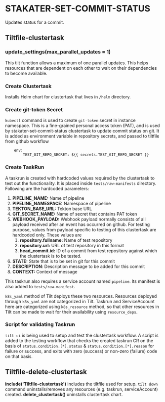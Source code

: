 # STAKATER-SET-COMMIT-STATUS

Updates status for a commit.

## Tiltfile-clustertask

### update_settings(max_parallel_updates = 1) 

This tilt function allows a maximum of one parallel updates. This helps resources that are dependent on each other to wait on their dependencies to become available.

### Create Clustertask

Installs Helm chart for clustertask that lives in `/helm` directory.

### Create git-token Secret

`kubectl` command is used to create `git-token` secret in instance namespace. This is a fine-grained personal access token (PAT), and is used by stakater-set-commit-status clustertask to update commit status on git. It is added as environment variable in repository secrets, and passed to tiltfile from github workflow
```
    env: 
        TEST_GIT_REPO_SECRET: ${{ secrets.TEST_GIT_REPO_SECRET }}
```
### Create TaskRun

A taskrun is created with hardcoded values required by the clustertask to test out the functionality. It is placed inside `tests/raw-manifests` directory. Following are the hardcoded parameters:

1. **PIPELINE_NAME:** Name of pipeline
2. **PIPELINE_NAMESPACE:** Namespace of pipeline
3. **TEKTON_BASE_URL:** Tekton base URL
4. **GIT_SECRET_NAME:** Name of secret that contains PAT token
5. **WEBHOOK_PAYLOAD:** Webhook payload normally consists of all payload received after an event has occurred on github. For testing purpose, values from payload specific to testing of this clustertask are hardcoded only. These values are
    1. **repository.fullname:** Name of test repository
    2. **repository.url:** URL of test repository in this format
    3. **head_commit.id:** ID of a commit from test repository against which the clustertask is to be tested.
6. **STATE:** State that is to be set in git for this commit
7. **DESCRIPTION**: Description message to be added for this commit
8. **CONTEXT:** Context of message

This taskrun also requires a service account named `pipeline`. Its manifest is also added to `tests/raw-manifest`.

`k8s_yaml` method of Tilt deploys these two resources. Resources deployed through `k8s_yaml` are not categorized in Tilt. Taskrun and ServiceAccount here are categorized using `k8s_resource` method, so that other resources in Tilt can be made to wait for their availability using `resource_deps`.

### Script for validating Taskrun

`tilt ci` is being used to setup and test the clustertask workflow. A script is added to the testing workflow that checks the created taskrun CR on the basis of `status.condition.[*].status` & `status.condition.[*].reason` for failure or success, and exits with zero (success) or non-zero (failure) code on that basis.

## Tiltfile-delete-clustertask

**include('Tiltfile-clustertask')** includes the tiltfile used for setup. `tilt down` command uninstalls/removes any resources (e.g. taskrun, serviceAccount) created. 
**delete_clustertask()** uninstalls clustertask chart.